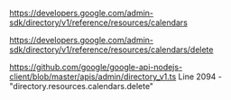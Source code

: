 https://developers.google.com/admin-sdk/directory/v1/reference/resources/calendars

https://developers.google.com/admin-sdk/directory/v1/reference/resources/calendars/delete

https://github.com/google/google-api-nodejs-client/blob/master/apis/admin/directory_v1.ts
Line 2094 - "directory.resources.calendars.delete"